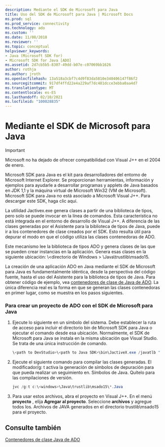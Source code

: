 ```yaml
---
description: Mediante el SDK de Microsoft para Java
title: Uso del SDK de Microsoft para Java | Microsoft Docs
ms.prod: sql
ms.prod_service: connectivity
ms.technology: ado
ms.custom: ''
ms.date: 11/08/2018
ms.reviewer: ''
ms.topic: conceptual
helpviewer_keywords:
- Java (Microsoft SDK for)
- Microsoft SDK for Java [ADO]
ms.assetid: 2d7cb5b5-8307-49dd-b07e-c07069bb1626
author: rothja
ms.author: jroth
ms.openlocfilehash: 13a518a3cbf7c4d9f83da5810e340406147f86f2
ms.sourcegitcommit: 917df4ffd22e4a229af7dc481dcce3ebba0aa4d7
ms.translationtype: MT
ms.contentlocale: es-ES
ms.lasthandoff: 02/10/2021
ms.locfileid: "100028835"
---
```

# <a name="using-the-microsoft-sdk-for-java"></a>Mediante el SDK de Microsoft para Java

> [!IMPORTANT]
> Microsoft no ha dejado de ofrecer compatibilidad con Visual J++ en el 2004 de enero.

Microsoft SDK para Java es el kit para desarrolladores del entorno de Microsoft Internet Explorer. Se proporcionan herramientas, información y ejemplos para ayudarle a desarrollar programas y applets de Java basados en JDK 1,1 y la máquina virtual de Microsoft Win32 (VM de Microsoft). Microsoft SDK para Java no está asociado a Microsoft Visual J++. Para descargar este SDK, haga clic aquí.  
  
 La utilidad Jactivex.exe genera clases a partir de una biblioteca de tipos, pero solo se puede invocar en la línea de comandos. Esta característica no está integrada en el entorno de desarrollo de Visual J++. A diferencia de las clases generadas por el Asistente para la biblioteca de tipos de Java, puede ir a los contenedores de clase creados por el SDK. Esto resulta útil para depurar el modo en que el código utiliza las clases contenedoras de ADO.  
  
 Este mecanismo lee la biblioteca de tipos ADO y genera clases de las que se pueden crear instancias en la aplicación. Genera esas clases en la siguiente ubicación: \\<directorio de Windows \> \Java\trustlib\msado15.  
  
 La creación de una aplicación ADO en Java mediante el SDK de Microsoft para Java es fundamentalmente idéntica, desde la perspectiva del código fuente, hasta el uso del Asistente para la biblioteca de tipos de Java. Para obtener código de ejemplo, vea [contenedores de clase de Java de ADO](./ado-java-class-wrappers.md). La única diferencia real es la forma en que se generan las clases contenedoras en primer lugar, como se muestra en los pasos siguientes.  
  
### <a name="to-create-an-ado-project-with-the-microsoft-sdk-for-java"></a>Para crear un proyecto de ADO con el SDK de Microsoft para Java  
  
1.  Ejecute lo siguiente en un símbolo del sistema. Debe establecer la ruta de acceso para incluir el directorio bin de Microsoft SDK para Java o ejecutar el comando desde esa ubicación. Normalmente, el SDK de Microsoft para Java se instala en la misma ubicación que Visual Studio. Se trata de una única instrucción de comando.  
  
    ```java
    \<path to DevStudio>\<path to Java SDK>\bin\JactiveX.exe /javatlb "C:\program files\common files\system\ado\msado15.dll"  
    ```  
  
2.  Ejecute el siguiente comando para compilar las clases generadas. El modificador/g: t activa la generación de símbolos de depuración para que pueda realizar un seguimiento en. Símbolos de Java. Quítelo para las compilaciones de versión.  
  
    ```java
    jvc /g:t c:\<windows>\Java\trustlib\msado15\*.Java  
    ```  
  
3.  Para usar estos archivos, abra el proyecto en Visual J++. En el menú **proyecto** , elija **Agregar al proyecto**. Seleccione **archivos** y agregue todos los. Archivos de JAVA generados en el directorio trustlib\msado15 para el proyecto.  
  
## <a name="see-also"></a>Consulte también  
 [Contenedores de clase Java de ADO](./ado-java-class-wrappers.md)